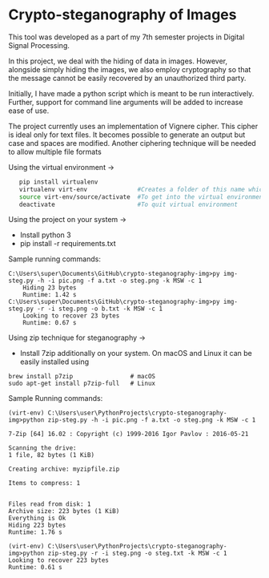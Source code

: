 Crypto-steganography of Images
==============================

This tool was developed as a part of my 7th semester projects in Digital Signal Processing.

In this project, we deal with the hiding of data in images.
However, alongside simply hiding the images, we also employ cryptography so that the message cannot be easily recovered by an unauthorized third party.

Initially, I have made a python script which is meant to be run interactively. Further, support for command line arguments will be added to increase ease of use.

The project currently uses an implementation of Vignere cipher. This cipher is ideal only for text files. It becomes possible to generate an output but case and spaces are modified. Another ciphering technique will be needed to allow multiple file formats

Using the virtual environment ->
 ```bash
    pip install virtualenv
    virtualenv virt-env              #Creates a folder of this name which needs to be in .gitignore
    source virt-env/source/activate  #To get into the virtual environment
    deactivate                       #To quit virtual environment
 ```
Using the project on your system ->
 - Install python 3
 - pip install -r requirements.txt

Sample running commands:

    C:\Users\super\Documents\GitHub\crypto-steganography-img>py img-steg.py -h -i pic.png -f a.txt -o steg.png -k MSW -c 1
        Hiding 23 bytes
        Runtime: 1.42 s  
    C:\Users\super\Documents\GitHub\crypto-steganography-img>py img-steg.py -r -i steg.png -o b.txt -k MSW -c 1
        Looking to recover 23 bytes
        Runtime: 0.67 s

Using zip technique for steganography ->
 - Install 7zip additionally on your system. On macOS and Linux it can be easily installed using
 ```
 brew install p7zip                # macOS
 sudo apt-get install p7zip-full   # Linux
 ```

Sample Running commands:
```
(virt-env) C:\Users\user\PythonProjects\crypto-steganography-img>python zip-steg.py -h -i pic.png -f a.txt -o steg.png -k MSW -c 1

7-Zip [64] 16.02 : Copyright (c) 1999-2016 Igor Pavlov : 2016-05-21

Scanning the drive:
1 file, 82 bytes (1 KiB)

Creating archive: myzipfile.zip

Items to compress: 1


Files read from disk: 1
Archive size: 223 bytes (1 KiB)
Everything is Ok
Hiding 223 bytes
Runtime: 1.76 s

(virt-env) C:\Users\user\PythonProjects\crypto-steganography-img>python zip-steg.py -r -i steg.png -o steg.txt -k MSW -c 1
Looking to recover 223 bytes
Runtime: 0.61 s
```
